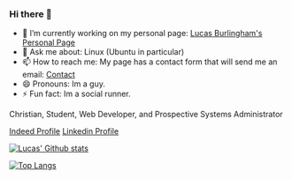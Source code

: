 ### Hi there 👋

- 🔭 I’m currently working on my personal page: [Lucas Burlingham's Personal Page](https://lucasburlingham.netlify.app)
- 💬 Ask me about: Linux (Ubuntu in particular)
- 📫 How to reach me: My page has a contact form that will send me an email: [Contact](https://lucasburlingham.netlify.app/#contact)
- 😄 Pronouns: Im a guy.
- ⚡ Fun fact: Im a social runner.


Christian, Student, Web Developer, and Prospective Systems
Administrator


<a class="btn btn-primary btn-md" href="https://my.indeed.com/p/lucasb-1g9vcma" target="_blank"
role="button">Indeed Profile</a>
<a class="btn btn-primary btn-md" href="https://www.linkedin.com/in/lucas-burlingham" target="_blank" role="button">Linkedin Profile</a>


[![Lucas' Github stats](https://github-readme-stats.vercel.app/api?username=lucasburlingham)](https://github.com/anuraghazra/github-readme-stats)


[![Top Langs](https://github-readme-stats.vercel.app/api/top-langs/?username=lucasburlingham&langs_count=8)](https://github.com/anuraghazra/github-readme-stats)
